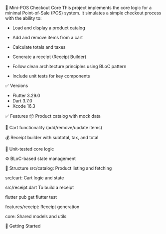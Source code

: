 🧾 Mini-POS Checkout Core
This project implements the core logic for a minimal Point-of-Sale (POS) system. It simulates a simple checkout process with the ability to:

- Load and display a product catalog

- Add and remove items from a cart

- Calculate totals and taxes

- Generate a receipt (Receipt Builder)

- Follow clean architecture principles using BLoC pattern

- Include unit tests for key components

✅ Versions
- Flutter 3.29.0
- Dart 3.7.0
- Xcode 16.3


✅ Features
📦 Product catalog with mock data

🛒 Cart functionality (add/remove/update items)

💰 Receipt builder with subtotal, tax, and total

🧪 Unit-tested core logic

⚙️ BLoC-based state management

📂 Structure
src/catalog: Product listing and fetching

src/cart: Cart logic and state

src/receipt.dart To build a receipt 

flutter pub get
flutter test


features/receipt: Receipt generation

core: Shared models and utils

🚀 Getting Started
